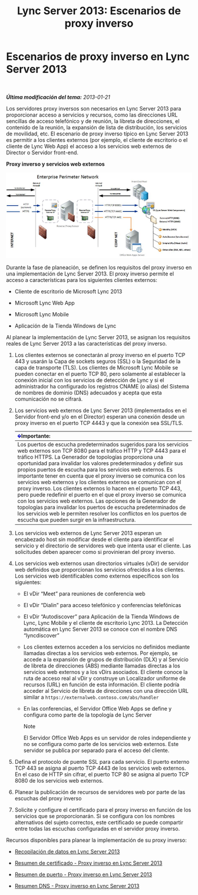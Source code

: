 ﻿---
title: 'Lync Server 2013: Escenarios de proxy inverso'
TOCTitle: Escenarios de proxy inverso
ms:assetid: 13108f59-a660-4ff1-8404-079d1cb646f2
ms:mtpsurl: https://technet.microsoft.com/es-es/library/JJ204691(v=OCS.15)
ms:contentKeyID: 48274493
ms.date: 01/07/2017
mtps_version: v=OCS.15
ms.translationtype: HT
---

# Escenarios de proxy inverso en Lync Server 2013

 

_**Última modificación del tema:** 2013-01-21_

Los servidores proxy inversos son necesarios en Lync Server 2013 para proporcionar acceso a servicios y recursos, como las direcciones URL sencillas de acceso telefónico y de reunión, la libreta de direcciones, el contenido de la reunión, la expansión de lista de distribución, los servicios de movilidad, etc. El escenario de proxy inverso típico en Lync Server 2013 es permitir a los clientes externos (por ejemplo, el cliente de escritorio o el cliente de Lync Web App) el acceso a los servicios web externos de Director o Servidor front-end.

**Proxy inverso y servicios web externos**

![Proxy inverso y servicios web externos](images/JJ204932.13142405-d5c9-45b7-a8b7-a8c89f09c97c(OCS.15).jpg "Proxy inverso y servicios web externos")

Durante la fase de planeación, se definen los requisitos del proxy inverso en una implementación de Lync Server 2013. El proxy inverso permite el acceso a características para los siguientes clientes externos:

  - Cliente de escritorio de Microsoft Lync 2013

  - Microsoft Lync Web App

  - Microsoft Lync Mobile

  - Aplicación de la Tienda Windows de Lync

Al planear la implementación de Lync Server 2013, se asignan los requisitos reales de Lync Server 2013 a las características del proxy inverso.

1.  Los clientes externos se conectarán al proxy inverso en el puerto TCP 443 y usarán la Capa de sockets seguros (SSL) o la Seguridad de la capa de transporte (TLS). Los clientes de Microsoft Lync Mobile se pueden conectar en el puerto TCP 80, pero solamente al establecer la conexión inicial con los servicios de detección de Lync y si el administrador ha configurado los registros CNAME (o alias) del Sistema de nombres de dominio (DNS) adecuados y acepta que esta comunicación no se cifrará.

2.  Los servicios web externos de Lync Server 2013 (implementados en el Servidor front-end y/o en el Director) esperan una conexión desde un proxy inverso en el puerto TCP 4443 y que la conexión sea SSL/TLS.
    
    <table>
    <thead>
    <tr class="header">
    <th><img src="images/Gg425917.important(OCS.15).gif" title="important" alt="important" />Importante:</th>
    </tr>
    </thead>
    <tbody>
    <tr class="odd">
    <td>Los puertos de escucha predeterminados sugeridos para los servicios web externos son TCP 8080 para el tráfico HTTP y TCP 4443 para el tráfico HTTPS. La Generador de topologías proporciona una oportunidad para invalidar los valores predeterminados y definir sus propios puertos de escucha para los servicios web externos. Es importante tener en cuenta que el proxy inverso se comunica con los servicios web externos y los clientes externos se comunican con el proxy inverso. Los clientes externos lo hacen en el puerto TCP 443, pero puede redefinir el puerto en el que el proxy inverso se comunica con los servicios web externos. Las opciones de la Generador de topologías para invalidar los puertos de escucha predeterminados de los servicios web le permiten resolver los conflictos en los puertos de escucha que pueden surgir en la infraestructura.</td>
    </tr>
    </tbody>
    </table>


3.  Los servicios web externos de Lync Server 2013 esperan un encabezado host sin modificar desde el cliente para identificar el servicio y el directorio de servidores web que intenta usar el cliente. Las solicitudes deben aparecer como si provinieran del proxy inverso.

4.  Los servicios web externos usan directorios virtuales (vDir) de servidor web definidos que proporcionan los servicios ofrecidos a los clientes. Los servicios web identificables como externos específicos son los siguientes:
    
      - El vDir “Meet” para reuniones de conferencia web
    
      - El vDir “Dialin” para acceso telefónico y conferencias telefónicas
    
      - El vDir “Autodiscover” para Aplicación de la Tienda Windows de Lync, Lync Mobile y el cliente de escritorio Lync 2013. La Detección automática en Lync Server 2013 se conoce con el nombre DNS “lyncdiscover”
    
      - Los clientes externos acceden a los servicios no definidos mediante llamadas directas a los servicios web externos. Por ejemplo, se accede a la expansión de grupos de distribución (DLX) y al Servicio de libreta de direcciones (ABS) mediante llamadas directas a los servicios web externos y a los vDirs asociados. El cliente conoce la ruta de acceso real al vDir y construye un Localizador uniforme de recursos (URL) en función de esta información. El cliente podría acceder al Servicio de libreta de direcciones con una dirección URL similar a `https://externalweb.contoso.com/abs/handler`
    
      - En las conferencias, el Servidor Office Web Apps se define y configura como parte de la topología de Lync Server
        

        > [!NOTE]
        > El Servidor Office Web Apps es un servidor de roles independiente y no se configura como parte de los servicios web externos. Este servidor se publica por separado para el acceso del cliente.



5.  Defina el protocolo de puente SSL para cada servicio. El puerto externo TCP 443 se asigna al puerto TCP 4443 de los servicios web externos. En el caso de HTTP sin cifrar, el puerto TCP 80 se asigna al puerto TCP 8080 de los servicios web externos.

6.  Planear la publicación de recursos de servidores web por parte de las escuchas del proxy inverso

7.  Solicite y configure el certificado para el proxy inverso en función de los servicios que se proporcionarán. Si se configura con los nombres alternativos del sujeto correctos, este certificado se puede compartir entre todas las escuchas configuradas en el servidor proxy inverso.

Recursos disponibles para planear la implementación de su proxy inverso:

  - [Recopilación de datos en Lync Server 2013](lync-server-2013-data-collection.md)

  - [Resumen de certificado - Proxy inverso en Lync Server 2013](lync-server-2013-certificate-summary-reverse-proxy.md)

  - [Resumen de puerto - Proxy inverso en Lync Server 2013](lync-server-2013-port-summary-reverse-proxy.md)

  - [Resumen DNS - Proxy inverso en Lync Server 2013](lync-server-2013-dns-summary-reverse-proxy.md)

